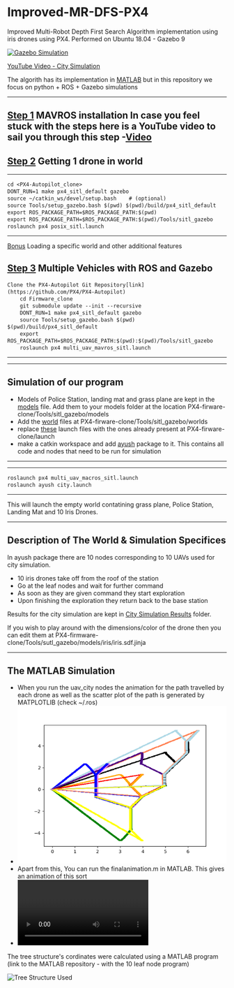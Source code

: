 # Improved-MR-DFS-PX4
Improved Multi-Robot Depth First Search Algorithm implementation using iris drones using PX4.
Performed on Ubuntu 18.04 - Gazebo 9

[![Gazebo Simulation](https://user-images.githubusercontent.com/72944387/131549432-65f312da-20f9-43bc-9f86-c7fa6aecff77.png)](https://www.youtube.com/watch?v=wWeWIQ98zS8 "Decentralized Multi-drone Terrain Exploration")

[YouTube Video - City Simulation](https://youtu.be/wWeWIQ98zS8)




The algorith has its implementation in [MATLAB](https://github.com/Ayush8120/MR-DFS) but in this repository we focus on python + ROS + Gazebo simulations

-----------------
[Step 1](https://docs.px4.io/master/en/ros/mavros_installation.html) MAVROS installation
In case you feel stuck with the steps here is a YouTube video to sail you through this step -[Video](https://www.youtube.com/watch?v=jBTikChu02E) 
-----------------
[Step 2](https://docs.px4.io/master/en/simulation/ros_interface.html) Getting 1 drone in world
--------
---
	cd <PX4-Autopilot_clone>
	DONT_RUN=1 make px4_sitl_default gazebo
	source ~/catkin_ws/devel/setup.bash    # (optional)
	source Tools/setup_gazebo.bash $(pwd) $(pwd)/build/px4_sitl_default
	export ROS_PACKAGE_PATH=$ROS_PACKAGE_PATH:$(pwd)
	export ROS_PACKAGE_PATH=$ROS_PACKAGE_PATH:$(pwd)/Tools/sitl_gazebo
	roslaunch px4 posix_sitl.launch	
---

[Bonus](https://docs.px4.io/master/en/simulation/gazebo.html#set_world) Loading a specific world and other additional features

[Step 3](https://docs.px4.io/master/en/simulation/multi_vehicle_simulation_gazebo.html) Multiple Vehicles with ROS and Gazebo 
---
	Clone the PX4-Autopilot Git Repository[link](https://github.com/PX4/PX4-Autopilot)
		cd Firmware_clone
		git submodule update --init --recursive
		DONT_RUN=1 make px4_sitl_default gazebo
		source Tools/setup_gazebo.bash $(pwd) $(pwd)/build/px4_sitl_default
		export ROS_PACKAGE_PATH=$ROS_PACKAGE_PATH:$(pwd):$(pwd)/Tools/sitl_gazebo
		roslaunch px4 multi_uav_mavros_sitl.launch
---

-------------
Simulation of our program
----------------------------
- Models of Police Station, landing mat and grass plane are kept in the [models](https://github.com/Ayush8120/Improved-MR-DFS-PX4/tree/main/models) file. Add them to  your models folder at the location PX4-firware-clone/Tools/sitl_gazebo/models
- Add the [world](https://github.com/Ayush8120/Improved-MR-DFS-PX4/tree/main/worlds) files at PX4-firware-clone/Tools/sitl_gazebo/worlds
- replace [these](https://github.com/Ayush8120/Improved-MR-DFS-PX4/tree/main/launch) launch files with the ones already present at PX4-firware-clone/launch
- make a catkin workspace and add [ayush](https://github.com/Ayush8120/Improved-MR-DFS-PX4/tree/main/ayush) package to it. This contains all code and nodes that need to be run for simulation
-------------

---
	roslaunch px4 multi_uav_macros_sitl.launch
	roslaunch ayush city.launch 
---
This will launch the empty world contatining grass plane, Police Station, Landing Mat and 10 Iris Drones.

-------------------------
Description of The World & Simulation Specifices
----------------------------
In ayush package there are 10 nodes corresponding to 10 UAVs used for city simulation. 
- 10 iris drones take off from the roof of the station
- Go at the leaf nodes and wait for further command 
- As soon as they are given command they start exploration
- Upon finishing the exploration they return back to the base station
  
Results for the city simulation are kept in [City Simulation Results](https://github.com/Ayush8120/Improved-MR-DFS-PX4/tree/main/City%20Simulation%20Results) folder.


If you wish to play around with the dimensions/color of the drone then you can edit them at PX4-firmware-clone/Tools/sutl_gazebo/models/iris/iris.sdf.jinja

---------------
The MATLAB Simulation
---------------
- When you run the uav_city nodes the animation for the path travelled by each drone as well as the scatter plot of the path is generated by MATPLOTLIB (check ~/.ros)
- ![All 10 Path Scatter Plot ](https://github.com/Ayush8120/Improved-MR-DFS-PX4/blob/main/City%20Simulation%20Results/All-10-routes/All_10_route.png)
- Apart from this, You can run the finalanimation.m in MATLAB. This gives an animation of this sort
- ![Final Animation](https://user-images.githubusercontent.com/72944387/131508312-d517a2bd-c208-46f3-9a60-1fca191ec3b0.mp4)

The tree structure's cordinates were calculated using a MATLAB program (link to the MATLAB repository - with the 10 leaf node program)


![Tree Structure Used](https://user-images.githubusercontent.com/72944387/127738425-48e0018a-57c9-4310-83b7-173cfb439662.jpg)

